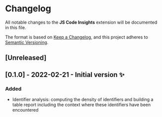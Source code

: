 # Changelog

All notable changes to the **JS Code Insights** extension will be documented in this file.

The format is based on [Keep a Changelog](https://keepachangelog.com/en/1.0.0/),
and this project adheres to [Semantic Versioning](https://semver.org/spec/v2.0.0.html).

## [Unreleased]

## [0.1.0] - 2022-02-21 - Initial version ✨

### Added

- Identifier analysis: computing the density of identifiers and building a table report including the context where these identifiers have been encountered
